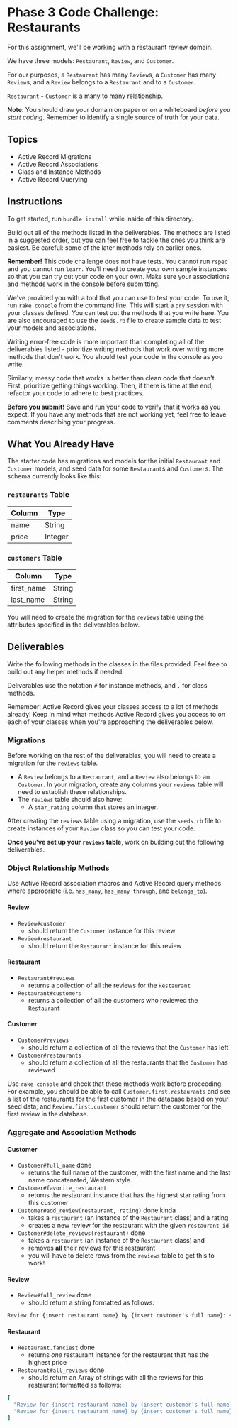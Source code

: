 # Phase 3 Code Challenge: Restaurants

For this assignment, we'll be working with a restaurant review domain.

We have three models: `Restaurant`, `Review`, and `Customer`.

For our purposes, a `Restaurant` has many `Review`s, a `Customer` has many
`Review`s, and a `Review` belongs to a `Restaurant` and to a `Customer`.

`Restaurant` - `Customer` is a many to many relationship.

**Note**: You should draw your domain on paper or on a whiteboard _before you
start coding_. Remember to identify a single source of truth for your data.

## Topics

- Active Record Migrations
- Active Record Associations
- Class and Instance Methods
- Active Record Querying

## Instructions

To get started, run `bundle install` while inside of this directory.

Build out all of the methods listed in the deliverables. The methods are listed
in a suggested order, but you can feel free to tackle the ones you think are
easiest. Be careful: some of the later methods rely on earlier ones.

**Remember!** This code challenge does not have tests. You cannot run `rspec`
and you cannot run `learn`. You'll need to create your own sample instances so
that you can try out your code on your own. Make sure your associations and
methods work in the console before submitting.

We've provided you with a tool that you can use to test your code. To use it,
run `rake console` from the command line. This will start a `pry` session with
your classes defined. You can test out the methods that you write here. You are
also encouraged to use the `seeds.rb` file to create sample data to test your
models and associations.

Writing error-free code is more important than completing all of the
deliverables listed - prioritize writing methods that work over writing more
methods that don't work. You should test your code in the console as you write.

Similarly, messy code that works is better than clean code that doesn't. First,
prioritize getting things working. Then, if there is time at the end, refactor
your code to adhere to best practices.

**Before you submit!** Save and run your code to verify that it works as you
expect. If you have any methods that are not working yet, feel free to leave
comments describing your progress.

## What You Already Have

The starter code has migrations and models for the initial `Restaurant` and
`Customer` models, and seed data for some `Restaurant`s and `Customer`s. The
schema currently looks like this:

### `restaurants` Table

| Column | Type    |
| ------ | ------- |
| name   | String  |
| price  | Integer |

### `customers` Table

| Column     | Type   |
| ---------- | ------ |
| first_name | String |
| last_name  | String |

You will need to create the migration for the `reviews` table using the
attributes specified in the deliverables below.

## Deliverables

Write the following methods in the classes in the files provided. Feel free to
build out any helper methods if needed.

Deliverables use the notation `#` for instance methods, and `.` for class
methods.

Remember: Active Record gives your classes access to a lot of methods already!
Keep in mind what methods Active Record gives you access to on each of your
classes when you're approaching the deliverables below.

### Migrations

Before working on the rest of the deliverables, you will need to create a
migration for the `reviews` table.

- A `Review` belongs to a `Restaurant`, and a `Review` also belongs to an
  `Customer`. In your migration, create any columns your `reviews` table will
  need to establish these relationships.
- The `reviews` table should also have:
  - A `star_rating` column that stores an integer.

After creating the `reviews` table using a migration, use the `seeds.rb` file to
create instances of your `Review` class so you can test your code.

**Once you've set up your `reviews` table**, work on building out the following
deliverables.

### Object Relationship Methods

Use Active Record association macros and Active Record query methods where
appropriate (i.e. `has_many`, `has_many through`, and `belongs_to`).

#### Review

- `Review#customer`
  - should return the `Customer` instance for this review
- `Review#restaurant`
  - should return the `Restaurant` instance for this review

#### Restaurant

- `Restaurant#reviews`
  - returns a collection of all the reviews for the `Restaurant`
- `Restaurant#customers`
  - returns a collection of all the customers who reviewed the `Restaurant`

#### Customer

- `Customer#reviews`
  - should return a collection of all the reviews that the `Customer` has left
- `Customer#restaurants`
  - should return a collection of all the restaurants that the `Customer` has
    reviewed

Use `rake console` and check that these methods work before proceeding. For
example, you should be able to call `Customer.first.restaurants` and see a list
of the restaurants for the first customer in the database based on your seed
data; and `Review.first.customer` should return the customer for the first
review in the database.

### Aggregate and Association Methods

#### Customer

- `Customer#full_name` done
  - returns the full name of the customer, with the first name and the last name
    concatenated, Western style.
- `Customer#favorite_restaurant`
  - returns the restaurant instance that has the highest star rating from this customer
- `Customer#add_review(restaurant, rating)` done kinda
  - takes a `restaurant` (an instance of the `Restaurant` class) and a rating
  - creates a new review for the restaurant with the given `restaurant_id`
- `Customer#delete_reviews(restaurant)` done
  - takes a `restaurant` (an instance of the `Restaurant` class) and
  - removes **all** their reviews for this restaurant
  - you will have to delete rows from the `reviews` table to get this to work!

#### Review

- `Review#full_review` done
  - should return a string formatted as follows:

```txt
Review for {insert restaurant name} by {insert customer's full name}: {insert review star_rating} stars.
```

#### Restaurant

- `Restaurant.fanciest` done
  - returns _one_ restaurant instance for the restaurant that has the highest
    price
- `Restaurant#all_reviews` done
  - should return an Array of strings with all the reviews for this restaurant
    formatted as follows:

```rb
[
  "Review for {insert restaurant name} by {insert customer's full name}: {insert review star_rating} stars.",
  "Review for {insert restaurant name} by {insert customer's full name}: {insert review star_rating} stars.",
]
```
